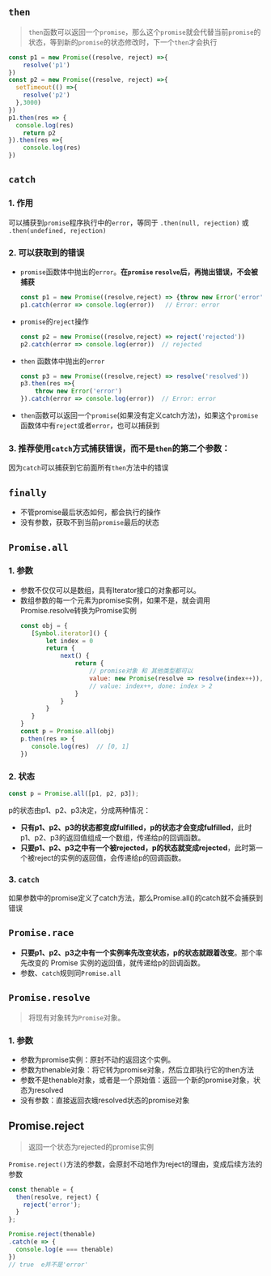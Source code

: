 ## `then`
> `then`函数可以返回一个`promise`，那么这个`promise`就会代替当前`promise`的状态，等到新的`promise`的状态修改时，下一个`then`才会执行

```js
const p1 = new Promise((resolve, reject) =>{
    resolve('p1')
})
const p2 = new Promise((resolve, reject) =>{
  setTimeout(() =>{
    resolve('p2')
  },3000)
})
p1.then(res => {
  console.log(res)
    return p2
}).then(res =>{
    console.log(res)
})

```
## `catch`
### 1. 作用
可以捕获到`promise`程序执行中的`error`，等同于  `.then(null, rejection)`  或  `.then(undefined, rejection)`
### 2. 可以获取到的错误
+ `promise`函数体中抛出的`error`。**在`promise` `resolve`后，再抛出错误，不会被捕获**
     ```js
    const p1 = new Promise((resolve,reject) => {throw new Error('error')})
    p1.catch(error => console.log(error))   // Error: error
    ```
+ `promise`的`reject`操作
    ```js
    const p2 = new Promise((resolve,reject) => reject('rejected'))
    p2.catch(error => console.log(error))  // rejected
    ```
+ `then` 函数体中抛出的`error`
    ```js
    const p3 = new Promise((resolve,reject) => resolve('resolved'))
    p3.then(res =>{
        throw new Error('error')
    }).catch(error => console.log(error))  // Error: error
    ```
+ `then`函数可以返回一个`promise`(如果没有定义catch方法)，如果这个`promise`函数体中有`reject`或者`error`，也可以捕获到

### 3. 推荐使用`catch`方式捕获错误，而不是`then`的第二个参数：
因为`catch`可以捕获到它前面所有`then`方法中的错误

## `finally`
+ 不管promise最后状态如何，都会执行的操作
+ 没有参数，获取不到当前`promise`最后的状态
  

## `Promise.all`
### 1. 参数
+ 参数不仅仅可以是数组，具有Iterator接口的对象都可以。
+ 数组参数的每一个元素为promise实例，如果不是，就会调用Promise.resolve转换为Promise实例
     ```js
    const obj = {
        [Symbol.iterator]() {
            let index = 0
            return {
                next() {
                    return {
                        // promise对象 和 其他类型都可以
                        value: new Promise(resolve => resolve(index++)), done: index > 2
                        // value: index++, done: index > 2
                    }
                }
            }
        }
    }
    const p = Promise.all(obj)
    p.then(res => {
        console.log(res)  // [0, 1]
    })  
    ```
### 2. 状态
```js
const p = Promise.all([p1, p2, p3]);
```
p的状态由p1、p2、p3决定，分成两种情况：
+ **只有p1、p2、p3的状态都变成fulfilled，p的状态才会变成fulfilled**，此时p1、p2、p3的返回值组成一个数组，传递给p的回调函数。
+ **只要p1、p2、p3之中有一个被rejected，p的状态就变成rejected**，此时第一个被reject的实例的返回值，会传递给p的回调函数。
### 3. `catch`
如果参数中的promise定义了catch方法，那么Promise.all()的catch就不会捕获到错误

## `Promise.race`
+ **只要p1、p2、p3之中有一个实例率先改变状态，p的状态就跟着改变**。那个率先改变的 Promise 实例的返回值，就传递给p的回调函数。
+ 参数、`catch`规则同`Promise.all`

## `Promise.resolve`
> 将现有对象转为`Promise`对象。
### 1. 参数
+ 参数为promise实例：原封不动的返回这个实例。
+ 参数为thenable对象：将它转为promise对象，然后立即执行它的then方法
+ 参数不是thenable对象，或者是一个原始值：返回一个新的promise对象，状态为resolved
+ 没有参数：直接返回衣蛾resolved状态的promise对象

## Promise.reject
> 返回一个状态为rejected的promise实例
> 
`Promise.reject()`方法的参数，会原封不动地作为reject的理由，变成后续方法的参数
```js
const thenable = {
  then(resolve, reject) {
    reject('error');
  }
};

Promise.reject(thenable)
.catch(e => {
  console.log(e === thenable)
})
// true  e并不是'error'
```